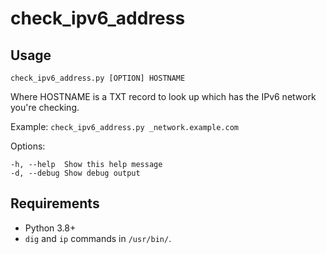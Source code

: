 # check_ipv6_address

## Usage

```
check_ipv6_address.py [OPTION] HOSTNAME
```

Where HOSTNAME is a TXT record to look up which has the IPv6 network you're checking.

Example: `check_ipv6_address.py _network.example.com`

Options:

```
-h, --help	Show this help message
-d, --debug	Show debug output
```

## Requirements

- Python 3.8+
- `dig` and `ip` commands in `/usr/bin/`.
